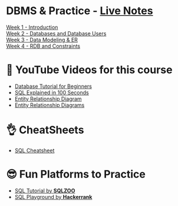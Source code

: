 # DBMS & Practice - [Live Notes](https://sokhib.notion.site/DBMS-Practice-27e5fa6c375080f88403f639cfec4596?pvs=74)

[Week 1 - Introduction](./weekly-notes/w1-intro.md)
\
[Week 2 - Databases and Database Users](./weekly-notes/w2-db-users.md)
\
[Week 3 - Data Modeling & ER](./weekly-notes/w3-data-modeling.md)
\
[Week 4 - RDB and Constraints](./weekly-notes/w4-rdb-and-constraints.md)

# 🐋 YouTube Videos for this course

- [Database Tutorial for Beginners](https://www.youtube.com/watch?v=wR0jg0eQsZA)
- [SQL Explained in 100 Seconds](https://youtu.be/zsjvFFKOm3c?si=kZ9m_COJHUwtccVa)
- [Entity Relationship Diagram](https://youtu.be/xsg9BDiwiJE?si=Sr7QEfCN7EdnNv5b)
- [Entity Relationship Diagrams](https://youtu.be/LowjDtiNlk4?si=AmCCcSoSYdEZv9Hx)

# 👌 CheatSheets

- [SQL Cheatsheet](./public/images/cheatsheets/sql-cheatsheet.jpg)

# 😎 Fun Platforms to Practice

- [SQL Tutorial by **SQLZOO**](https://sqlzoo.net/wiki/SQL_Tutorial)
- [SQL Playground by **Hackerrank**](https://www.hackerrank.com/domains/sql)
